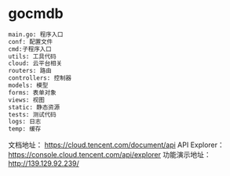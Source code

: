 # gocmdb
```python
main.go: 程序入口
conf: 配置文件
cmd:子程序入口
utils: 工具代码
cloud: 云平台相关
routers: 路由
controllers: 控制器
models: 模型
forms: 表单对象
views: 视图
static: 静态资源
tests: 测试代码
logs: 日志
temp: 缓存
```

文档地址： https://cloud.tencent.com/document/api
API Explorer：https://console.cloud.tencent.com/api/explorer
功能演示地址：http://139.129.92.239/
